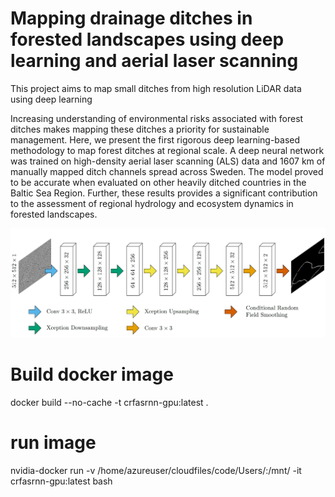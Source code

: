# Mapping drainage ditches in forested landscapes using deep learning and aerial laser scanning
This project aims to map small ditches from high resolution LiDAR data using deep learning

Increasing understanding of environmental risks associated with forest ditches makes
mapping these ditches a priority for sustainable management. Here, we present the
first rigorous deep learning-based methodology to map forest ditches at regional scale.
A deep neural network was trained on high-density aerial laser scanning (ALS) data
and 1607 km of manually mapped ditch channels spread across Sweden. The model
proved to be accurate when evaluated on other heavily ditched countries in the Baltic
Sea Region. Further, these results provides a significant contribution to the
assessment of regional hydrology and ecosystem dynamics in forested landscapes.

![alt text](XceptionUnet.png)

# Build docker image
docker build --no-cache -t crfasrnn-gpu:latest .

# run image
nvidia-docker run -v /home/azureuser/cloudfiles/code/Users/:/mnt/ -it crfasrnn-gpu:latest bash
